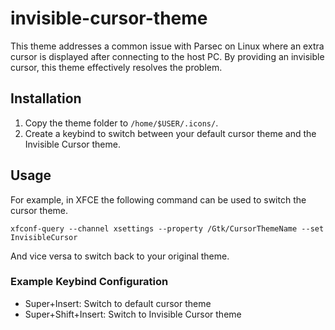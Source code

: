 # invisible-cursor-theme
This theme addresses a common issue with Parsec on Linux where an extra cursor is displayed after connecting to the host PC. By providing an invisible cursor, this theme effectively resolves the problem.


## Installation
1. Copy the theme folder to `/home/$USER/.icons/`.
2. Create a keybind to switch between your default cursor theme and the Invisible Cursor theme.

## Usage
For example, in XFCE the following command can be used to switch the cursor theme.
```
xfconf-query --channel xsettings --property /Gtk/CursorThemeName --set InvisibleCursor
```
And vice versa to switch back to your original theme.

### Example Keybind Configuration
* Super+Insert: Switch to default cursor theme
* Super+Shift+Insert: Switch to Invisible Cursor theme
